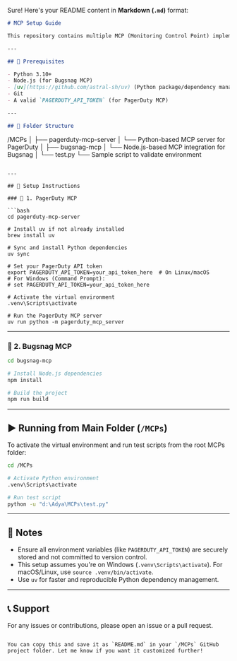 Sure! Here's your README content in **Markdown (`.md`)** format:

```markdown
# MCP Setup Guide

This repository contains multiple MCP (Monitoring Control Point) implementations including **PagerDuty MCP** and **Bugsnag MCP**. Follow the instructions below to set up and run each module.

---

## 🔧 Prerequisites

- Python 3.10+
- Node.js (for Bugsnag MCP)
- [uv](https://github.com/astral-sh/uv) (Python package/dependency manager)
- Git
- A valid `PAGERDUTY_API_TOKEN` (for PagerDuty MCP)

---

## 📁 Folder Structure

```

/MCPs
│
├── pagerduty-mcp-server
│   └── Python-based MCP server for PagerDuty
│
├── bugsnag-mcp
│   └── Node.js-based MCP integration for Bugsnag
│
└── test.py
└── Sample script to validate environment

````

---

## 🚀 Setup Instructions

### 🔹 1. PagerDuty MCP

```bash
cd pagerduty-mcp-server

# Install uv if not already installed
brew install uv

# Sync and install Python dependencies
uv sync

# Set your PagerDuty API token
export PAGERDUTY_API_TOKEN=your_api_token_here  # On Linux/macOS
# For Windows (Command Prompt):
# set PAGERDUTY_API_TOKEN=your_api_token_here

# Activate the virtual environment
.venv\Scripts\activate

# Run the PagerDuty MCP server
uv run python -m pagerduty_mcp_server
````

---

### 🔹 2. Bugsnag MCP

```bash
cd bugsnag-mcp

# Install Node.js dependencies
npm install

# Build the project
npm run build
```

---

## ▶️ Running from Main Folder (`/MCPs`)

To activate the virtual environment and run test scripts from the root MCPs folder:

```bash
cd /MCPs

# Activate Python environment
.venv\Scripts\activate

# Run test script
python -u "d:\Adya\MCPs\test.py"
```

---

## 📌 Notes

* Ensure all environment variables (like `PAGERDUTY_API_TOKEN`) are securely stored and not committed to version control.
* This setup assumes you're on Windows (`.venv\Scripts\activate`). For macOS/Linux, use `source .venv/bin/activate`.
* Use `uv` for faster and reproducible Python dependency management.

---

## 📞 Support

For any issues or contributions, please open an issue or a pull request.

```

You can copy this and save it as `README.md` in your `/MCPs` GitHub project folder. Let me know if you want it customized further!
```
